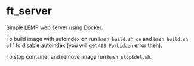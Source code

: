 # ft_server

Simple LEMP web server using Docker.

To build image with autoindex on run `bash build.sh on` and `bash build.sh off` to disable autoindex (you will get `403 Forbidden` error then).

To stop container and remove image run `bash stop&del.sh`.